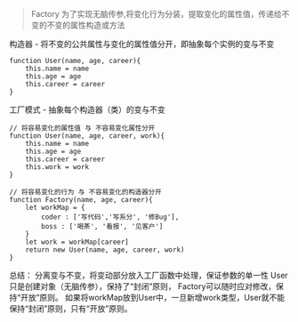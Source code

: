 <!--
 * @Descripttion:
 * @Author: ganbowen
 * @Date: 2020-01-15 10:51:13
 * @LastEditors  : ganbowen
 * @LastEditTime : 2020-01-15 11:09:43
 -->

> Factory 为了实现无脑传参,将变化行为分装，提取变化的属性值，传递给不变的不变的属性构造或方法

构造器 - 将不变的公共属性与变化的属性值分开，即抽象每个实例的变与不变

```
function User(name, age, career){
    this.name = name
    this.age = age
    this.career = career
}
```

工厂模式 - 抽象每个构造器（类）的变与不变

```
// 将容易变化的属性值 与 不容易变化属性分开
function User(name, age, career, work){
    this.name = name
    this.age = age
    this.career = career
    this.work = work
}

// 将容易变化的行为 与 不容易变化的构造器分开
function Factory(name, age, career){
    let workMap = {
        coder : ['写代码','写系分', '修Bug'],
        boss : ['喝茶', '看报', '见客户']
    }
    let work = workMap[career]
    return new User(name, age, career, work)
}
```

总结： 分离变与不变，将变动部分放入工厂函数中处理，保证参数的单一性
User只是创建对象（无脑传参），保持了“封闭”原则，
Factory可以随时应对修改，保持“开放”原则。
如果将workMap放到User中，一旦新增work类型，User就不能保持“封闭”原则，只有“开放”原则。

